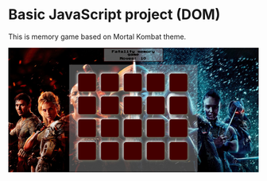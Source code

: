# Basic JavaScript project (DOM)
This is memory game based on Mortal Kombat theme. 

![main_view](./images/rsz_1view.png)
